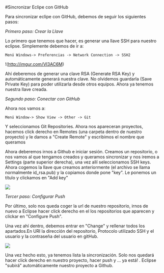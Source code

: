 #Sincronizar Eclipe con GitHub


Para sincronizar eclipe con GitHub, debemos de seguir los siguientes pasos:

*Primero paso: Crear la Llave*

Lo primero que tenemos que hacer, es generar una llave SSH para nuestro eclipse. Simplemente debemos de ir a:

`Menú Windows-> Preferencias -> Network Connection -> SSH2`

!(http://imgur.com/VI3AC6M)

Ahí deberemos de generar una clave RSA (Generate RSA Key) y automáticamente generará nuestra clave. No olvidemos guardarla (Save Private Key) para poder utilizarla desde otros equipos. Ahora ya tenemos nuestra llave creada.

*Segundo paso: Conectar con GitHub*

Ahora nos vamos a:

`Menú Window-> Show View -> Other -> Git`

Y seleccionamos Git Repositories. Ahora nos apareceran proyectos, hacemos click derecho en Remotes (una carpeta dentro de nuestro proyecto) y le damos a "Create Remote" y escribimos el nombre que queramos

Ahora deberemos irnos a Github e iniciar sesión. Creamos un repositorio, o nos vamos al que tengamos creados y queramos sincronizar y nos iremos a Settings (parte superior derecha), una vez allí seleccionamos SSH keys. Ahora cogemos la llave que creamos anteriormente (el archivo se llama normalmente id_rsa.pub) y la copiamos donde pone "key". Le ponemos un título y clickamos en "Add key"


![](http://imgur.com/6PDKKb5)

*Tercer paso: Configurar Push*

Por último, solo nos queda coger la url de nuestro repositorio, irnos de nuevo a Eclipse hacer click derecho en el los repositorios que aparecen y clickar en "Configure Push". 

Una vez ahí dentro, debemos entrar en "Change" y rellenar todos los apartados.En URI la dirección del repositorio, Protocolo utilizado SSH y el usuario y la contraseña del usuario en gitHub.

![](http://imgur.com/F68KNEi)

Una vez hecho esto, ya tenemos lista la sincronización. Solo nos quedará hacer click derecho en nuestro proyecto, hacer push y ... ya está! . Eclipse "subirá" automáticamente nuestro proyecto a Github.
